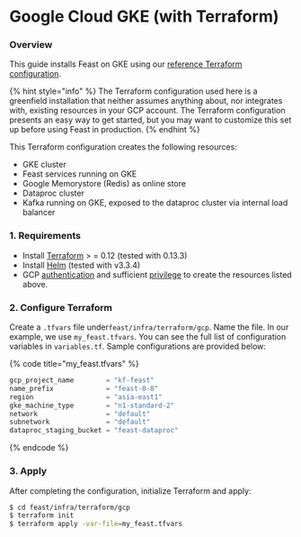 # Google Cloud GKE \(with Terraform\)

### Overview

This guide installs Feast on GKE using our [reference Terraform configuration](https://github.com/feast-dev/feast/tree/master/infra/terraform/gcp).

{% hint style="info" %}
The Terraform configuration used here is a greenfield installation that neither assumes anything about, nor integrates with, existing resources in your GCP account. The Terraform configuration presents an easy way to get started, but you may want to customize this set up before using Feast in production.
{% endhint %}

This Terraform configuration creates the following resources:

* GKE cluster
* Feast services running on GKE
* Google Memorystore \(Redis\) as online store
* Dataproc cluster
* Kafka running on GKE, exposed to the dataproc cluster via internal load balancer

### 1. Requirements

* Install [Terraform](https://www.terraform.io/) &gt; = 0.12 \(tested with 0.13.3\)
* Install [Helm](https://helm.sh/docs/intro/install/) \(tested with v3.3.4\)
* GCP [authentication](https://cloud.google.com/docs/authentication) and sufficient [privilege](https://cloud.google.com/iam/docs/understanding-roles) to create the resources listed above.

### 2. Configure Terraform 

Create a `.tfvars` file under`feast/infra/terraform/gcp`. Name the file. In our example, we use `my_feast.tfvars`. You can see the full list of configuration variables in `variables.tf`. Sample configurations are provided below:

{% code title="my\_feast.tfvars" %}
```typescript
gcp_project_name        = "kf-feast"
name_prefix             = "feast-0-8"
region                  = "asia-east1"
gke_machine_type        = "n1-standard-2"
network                 = "default"
subnetwork              = "default"
dataproc_staging_bucket = "feast-dataproc"
```
{% endcode %}

### 3. Apply

After completing the configuration, initialize Terraform and apply:

```bash
$ cd feast/infra/terraform/gcp
$ terraform init
$ terraform apply -var-file=my_feast.tfvars
```



